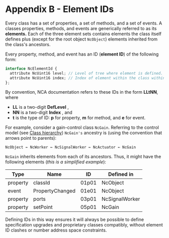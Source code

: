 # Appendix B - Element IDs

Every class has a set of properties, a set of methods, and a set of events. A classes properties, methods, and events are generically referred to as its **elements.** Each of the three element sets contains elements the class itself defines plus (except for the root object `NcObject`) elements inherited from the class's ancestors.

Every property, method, and event has an ID (**element ID**) of the following form:

```typescript
interface NcElementId {
  attribute NcUint16 level; // Level of tree where element is defined. 1=root 
  attribute NcUint16 index; // Index of element within the class within the level
};
```

By convention, NCA documentation refers to these IDs in the form **LLtNN**, where

- **LL** is a two-digit **DefLevel** ,
- **NN** is a two-digit **Index** , and
- **t** is the type of ID: **p** for property, **m** for method, and **e** for event.

For example, consider a gain-control class `NcGain`. Referring to the control model (see [Class hierarchy](Control%20Model.md#class-hierarchy)) `NcGain's` ancestry is (using the convention that arrows point to parents):

`NcObject ← NcWorker ← NcSignalWorker ← NcActuator ← NcGain`

`NcGain` inherits elements from each of its ancestors. Thus, it might have the following elements
 (_this is a simplified example_):

|     Type     |        Name     |   ID    | Defined in           |
| ------------ | --------------- | ------- | -------------------- |
| property     | classId         | 01p01   | NcObject             |
| event        | PropertyChanged | 01e01   | NcObject             |
| property     | ports           | 03p01   | NcSignalWorker       |
| property     | setPoint        | 05p01   | NcGain               |

Defining IDs in this way ensures it will always be possible to define specification upgrades and proprietary classes compatibly, without element ID clashes or number address space constraints.
